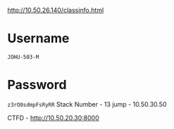 http://10.50.26.140/classinfo.html


# Username
```JOHU-503-M```
# Password
```z3rO0sdmpFsRyRR```
Stack Number - 13
jump - 10.50.30.50

CTFD - http://10.50.20.30:8000
